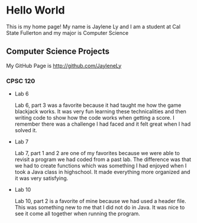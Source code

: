# Hello World 

This is my home page! My name is Jaylene Ly and I am a student at Cal State Fullerton and my major is Computer Science

## Computer Science Projects

My GitHub Page is http://github.com/JayleneLy

### CPSC 120

* Lab 6 

    Lab 6, part 3 was a favorite because it had taught me how the game blackjack works. It was very fun learning these technicalities and then writing code to show how the code works when getting a score. I remember there was a challenge I had faced and it felt great when I had solved it. 

* Lab 7

    Lab 7, part 1 and 2 are one of my favorites because we were able to revisit a program we had coded from a past lab. The difference was that we had to create functions which was something I had enjoyed when I took a Java class in highschool. It made everything more organized and it was very satisfying. 

* Lab 10

    Lab 10, part 2 is a favorite of mine because we had used a header file. This was something new to me that I did not do in Java. It was nice to see it come all together when running the program.